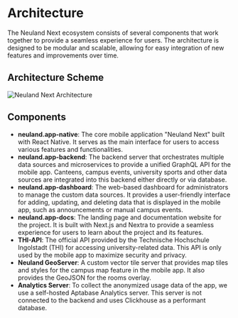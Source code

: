# Architecture

The Neuland Next ecosystem consists of several components that work together to provide a seamless experience for users. The architecture is designed to be modular and scalable, allowing for easy integration of new features and improvements over time.

## Architecture Scheme

![Neuland Next Architecture](/assets/architecture.webp)

## Components

- **neuland.app-native**: The core mobile application "Neuland Next" built with React Native. It serves as the main interface for users to access various features and functionalities.
- **neuland.app-backend**: The backend server that orchestrates multiple data sources and microservices to provide a unified GraphQL API for the mobile app. Canteens, campus events, university sports and other data sources are integrated into this backend either directly or via database.
- **neuland.app-dashboard**: The web-based dashboard for administrators to manage the custom data sources. It provides a user-friendly interface for adding, updating, and deleting data that is displayed in the mobile app, such as announcements or manual campus events.
- **neuland.app-docs**: The landing page and documentation website for the project. It is built with Next.js and Nextra to provide a seamless experience for users to learn about the project and its features.
- **THI-API**: The official API provided by the Technische Hochschule Ingolstadt (THI) for accessing university-related data. This API is only used by the mobile app to maximize security and privacy.
- **Neuland GeoServer**: A custom vector tile server that provides map tiles and styles for the campus map feature in the mobile app. It also provides the GeoJSON for the rooms overlay.
- **Analytics Server**: To collect the anonymized usage data of the app, we use a self-hosted Aptabase Analytics server. This server is not connected to the backend and uses Clickhouse as a performant database.
